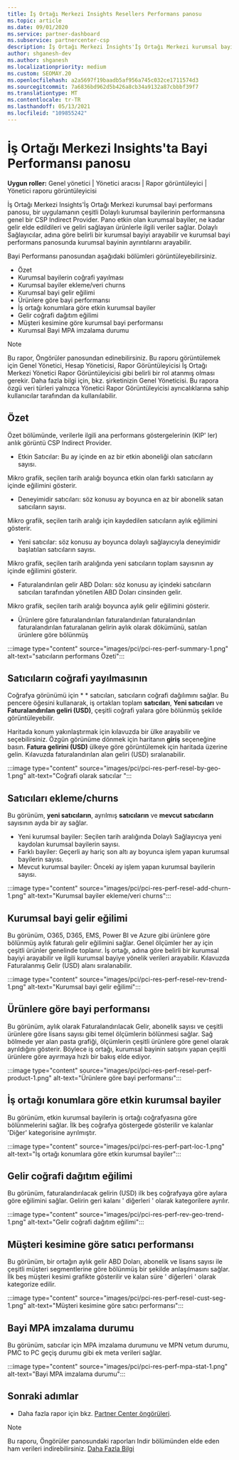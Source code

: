 ```yaml
---
title: İş Ortağı Merkezi Insights Resellers Performans panosu
ms.topic: article
ms.date: 09/01/2020
ms.service: partner-dashboard
ms.subservice: partnercenter-csp
description: İş Ortağı Merkezi Insights'İş Ortağı Merkezi kurumsal bayi performans panosu, bir uygulamanın çeşitli Dolaylı kurumsal bayilerinin performansına genel bir CSP Indirect Provider.
author: shganesh-dev
ms.author: shganesh
ms.localizationpriority: medium
ms.custom: SEOMAY.20
ms.openlocfilehash: a2a5697f19baadb5af956a745c032ce1711574d3
ms.sourcegitcommit: 7a6836bd962d5b426a8cb34a9132a87cbbbf39f7
ms.translationtype: MT
ms.contentlocale: tr-TR
ms.lasthandoff: 05/13/2021
ms.locfileid: "109855242"
---
```

# <a name="reseller-performance-dashboard-in-partner-center-insights"></a>İş Ortağı Merkezi Insights'ta Bayi Performansı panosu

**Uygun roller:** Genel yönetici | Yönetici aracısı | Rapor görüntüleyici | Yönetici raporu görüntüleyicisi

İş Ortağı Merkezi Insights'İş Ortağı Merkezi kurumsal bayi performans panosu, bir uygulamanın çeşitli Dolaylı kurumsal bayilerinin performansına genel bir CSP Indirect Provider. Pano etkin olan kurumsal bayiler, ne kadar gelir elde edildileri ve geliri sağlayan ürünlerle ilgili veriler sağlar. Dolaylı Sağlayıcılar, adına göre belirli bir kurumsal bayiyi arayabilir ve kurumsal bayi performans panosunda kurumsal bayinin ayrıntılarını arayabilir.

Bayi Performansı panosundan aşağıdaki bölümleri görüntüleyebilirsiniz.

- Özet
- Kurumsal bayilerin coğrafi yayılması
- Kurumsal bayiler ekleme/veri churns 
- Kurumsal bayi gelir eğilimi 
- Ürünlere göre bayi performansı
- İş ortağı konumlara göre etkin kurumsal bayiler
- Gelir coğrafi dağıtım eğilimi
- Müşteri kesimine göre kurumsal bayi performansı
- Kurumsal Bayi MPA imzalama durumu

 > [!NOTE]
 > Bu rapor, Öngörüler panosundan edinebilirsiniz. Bu raporu görüntülemek için Genel Yönetici, Hesap Yöneticisi, Rapor Görüntüleyicisi İş Ortağı Merkezi Yönetici Rapor Görüntüleyicisi gibi belirli bir rol atanmış olması gerekir. Daha fazla bilgi için, bkz. şirketinizin Genel Yöneticisi. Bu rapora özgü veri türleri yalnızca Yönetici Rapor Görüntüleyicisi ayrıcalıklarına sahip kullanıcılar tarafından da kullanılabilir.

## <a name="summary"></a>Özet

Özet bölümünde, verilerle ilgili ana performans göstergelerinin (KIP' ler) anlık görüntü CSP Indirect Provider.

- Etkin Satıcılar: Bu ay içinde en az bir etkin aboneliği olan satıcıların sayısı.

Mikro grafik, seçilen tarih aralığı boyunca etkin olan farklı satıcıların ay içinde eğilimini gösterir.

- Deneyimidir satıcıları: söz konusu ay boyunca en az bir abonelik satan satıcıların sayısı. 

Mikro grafik, seçilen tarih aralığı için kaydedilen satıcıların aylık eğilimini gösterir.

- Yeni satıcılar: söz konusu ay boyunca dolaylı sağlayıcıyla deneyimidir başlatılan satıcıların sayısı. 

Mikro grafik, seçilen tarih aralığında yeni satıcıların toplam sayısının ay içinde eğilimini gösterir.

- Faturalandırılan gelir ABD Doları: söz konusu ay içindeki satıcıların satıcıları tarafından yönetilen ABD Doları cinsinden gelir. 

Mikro grafik, seçilen tarih aralığı boyunca aylık gelir eğilimini gösterir.

- Ürünlere göre faturalandırılan faturalandırılan faturalandırılan faturalandırılan faturalanan gelirin aylık olarak dökümünü, satılan ürünlere göre bölünmüş 

:::image type="content" source="images/pci/pci-res-perf-summary-1.png" alt-text="satıcıların performans Özeti":::

## <a name="geographical-spread-of-resellers"></a>Satıcıların coğrafi yayılmasının

Coğrafya görünümü için * * satıcıları, satıcıların coğrafi dağılımını sağlar. Bu pencere öğesini kullanarak, iş ortakları toplam **satıcıları**, **Yeni satıcıları** ve **Faturalandırılan geliri (USD)**, çeşitli coğrafi yalara göre bölünmüş şekilde görüntüleyebilir.

Haritada konum yakınlaştırmak için kılavuzda bir ülke arayabilir ve seçebilirsiniz. Özgün görünüme dönmek için haritanın **giriş** seçeneğine basın. **Fatura gelirini (USD)** ülkeye göre görüntülemek için haritada üzerine gelin. Kılavuzda faturalandırılan alan geliri (USD) sıralanabilir.

:::image type="content" source="images/pci/pci-res-perf-resel-by-geo-1.png" alt-text="Coğrafi olarak satıcılar ":::

## <a name="resellers-addchurns"></a>Satıcıları ekleme/churns

Bu görünüm, **yeni satıcıların**, ayrılmış **satıcıların** ve **mevcut satıcıların** sayısının ayda bir ay sağlar. 

- Yeni kurumsal bayiler: Seçilen tarih aralığında Dolaylı Sağlayıcıya yeni kaydolan kurumsal bayilerin sayısı.
- Farklı bayiler: Geçerli ay hariç son altı ay boyunca işlem yapan kurumsal bayilerin sayısı.
- Mevcut kurumsal bayiler: Önceki ay işlem yapan kurumsal bayilerin sayısı.

:::image type="content" source="images/pci/pci-res-perf-resel-add-churn-1.png" alt-text="Kurumsal bayiler ekleme/veri churns":::

## <a name="resellers-revenue-trend"></a>Kurumsal bayi gelir eğilimi 

Bu görünüm, O365, D365, EMS, Power BI ve Azure gibi ürünlere göre bölünmüş aylık faturalı gelir eğilimini sağlar. Genel ölçümler her ay için çeşitli ürünler genelinde toplanır. İş ortağı, adına göre belirli bir kurumsal bayiyi arayabilir ve ilgili kurumsal bayiye yönelik verileri arayabilir. Kılavuzda Faturalanmış Gelir (USD) alanı sıralanabilir.

:::image type="content" source="images/pci/pci-res-perf-resel-rev-trend-1.png" alt-text="Kurumsal bayi gelir eğilimi":::

## <a name="reseller-performance-by-products"></a>Ürünlere göre bayi performansı

Bu görünüm, aylık olarak Faturalandırılacak Gelir, abonelik sayısı ve çeşitli ürünlere göre lisans sayısı gibi temel ölçümlerin bölünmesi sağlar. Sağ bölmede yer alan pasta grafiği, ölçümlerin çeşitli ürünlere göre genel olarak ayrıldığını gösterir. Böylece iş ortağı, kurumsal bayinin satışını yapan çeşitli ürünlere göre ayırmaya hızlı bir bakış elde ediyor.

:::image type="content" source="images/pci/pci-res-perf-resel-perf-product-1.png" alt-text="Ürünlere göre bayi performansı":::

## <a name="active-resellers-by-partner-locations"></a>İş ortağı konumlara göre etkin kurumsal bayiler

Bu görünüm, etkin kurumsal bayilerin iş ortağı coğrafyasına göre bölünmelerini sağlar. İlk beş coğrafya göstergede gösterilir ve kalanlar 'Diğer' kategorisine ayrılmıştır.

:::image type="content" source="images/pci/pci-res-perf-part-loc-1.png" alt-text="İş ortağı konumlara göre etkin kurumsal bayiler":::

## <a name="revenue-geo-distribution-trend"></a>Gelir coğrafi dağıtım eğilimi

Bu görünüm, faturalandırılacak gelirin (USD) ilk beş coğrafyaya göre aylara göre eğilimini sağlar.  Gelirin geri kalanı ' diğerleri ' olarak kategorilere ayrılır.

:::image type="content" source="images/pci/pci-res-perf-rev-geo-trend-1.png" alt-text="Gelir coğrafi dağıtım eğilimi":::

## <a name="reseller-performance-by-customer-segment"></a>Müşteri kesimine göre satıcı performansı

Bu görünüm, bir ortağın aylık gelir ABD Doları, abonelik ve lisans sayısı ile çeşitli müşteri segmentlerine göre bölünmüş bir şekilde anlaşılmasını sağlar. İlk beş müşteri kesimi grafikte gösterilir ve kalan süre ' diğerleri ' olarak kategorize edilir.

:::image type="content" source="images/pci/pci-res-perf-resel-cust-seg-1.png" alt-text="Müşteri kesimine göre satıcı performansı":::

## <a name="reseller-mpa-signing-status"></a>Bayi MPA imzalama durumu

Bu görünüm, satıcılar için MPA imzalama durumunu ve MPN vetum durumu, PMC to PC geçiş durumu gibi ek meta verileri sağlar.

:::image type="content" source="images/pci/pci-res-perf-mpa-stat-1.png" alt-text="Bayi MPA imzalama durumu":::

## <a name="next-steps"></a>Sonraki adımlar

- Daha fazla rapor için bkz. [Partner Center öngörüleri](partner-center-insights.md).

>[!NOTE] 
> Bu raporu, Öngörüler panosundaki raporları Indir bölümünden elde eden ham verileri indirebilirsiniz. [Daha Fazla Bilgi](pci-download-reports.md) 

